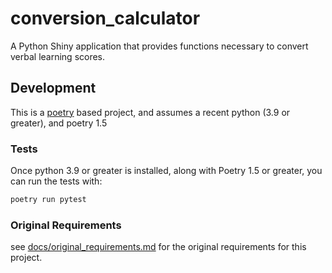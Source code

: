 # conversion_calculator

A Python Shiny application that provides functions necessary to convert verbal learning scores.

## Development

This is a [poetry](https://python-poetry.org/) based project, and assumes a recent python (3.9 or greater), and poetry 1.5

### Tests

Once python 3.9 or greater is installed, along with Poetry 1.5 or greater, you can run the tests with:

```bash
poetry run pytest
```

### Original Requirements

see [docs/original_requirements.md](docs/original_requirements.md) for the original requirements for this project.

